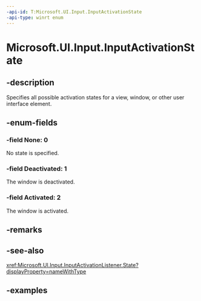```yaml
---
-api-id: T:Microsoft.UI.Input.InputActivationState
-api-type: winrt enum
---
```


# Microsoft.UI.Input.InputActivationState

<!--
public enum InputActivationState
-->

## -description

Specifies all possible activation states for a view, window, or other user interface element.

## -enum-fields

### -field None: 0

No state is specified.

### -field Deactivated: 1

The window is deactivated.

### -field Activated: 2

The window is activated.

## -remarks

## -see-also

<xref:Microsoft.UI.Input.InputActivationListener.State?displayProperty=nameWithType>

## -examples
